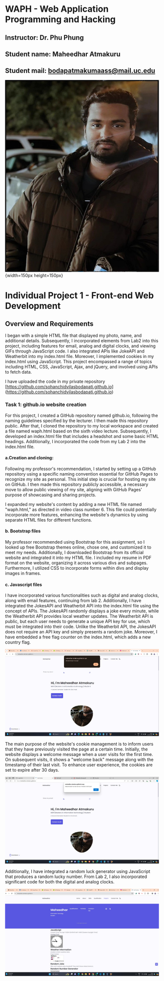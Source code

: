# WAPH - Web Application Programming and Hacking

## Instructor: Dr. Phu Phung

## Student name: Maheedhar Atmakuru

## Student mail: bodapatmakumaass@mail.uc.edu

![headshot](assets/img/Pro.jpg){width=150px height=150px}

# Individual Project 1 - Front-end Web Development 

## Overview and Requirements 

I began with a simple HTML file that displayed my photo, name, and additional details. Subsequently, I incorporated elements from Lab2 into this project, including features for email, analog and digital clocks, and viewing GIFs through JavaScript code. I also integrated APIs like JokeAPI and Weatherbit into my index.html file. Moreover, I implemented cookies in my index.html using JavaScript. This project encompassed a range of topics including HTML, CSS, JavaScript, Ajax, and jQuery, and involved using APIs to fetch data.

I have uploaded the code in my private repository [https://github.com/sohanchidvilasbodapati.github.io] (https://github.com/sohanchidvilasbodapati.github.io)


### Task 1: github.io website creation

For this project, I created a GitHub repository named github.io, following the naming guidelines specified by the lecturer. I then made this repository public. After that, I cloned the repository to my local workspace and created a file named waph.html based on the sixth video lecture. Subsequently, I developed an index.html file that includes a headshot and some basic HTML headings. Additionally, I incorporated the code from my Lab 2 into the index.html file.

#### a.Creation and cloning:
Following my professor's recommendation, I started by setting up a GitHub repository using a specific naming convention essential for GitHub Pages to recognize my site as personal. This initial step is crucial for hosting my site on GitHub. I then made this repository publicly accessible, a necessary move to allow public viewing of my site, aligning with GitHub Pages' purpose of showcasing and sharing projects.

I expanded my website's content by adding a new HTML file named "waph.html," as directed in video class number 6. This file could potentially incorporate more features, enhancing the website's dynamics by using separate HTML files for different functions.


####  b. Bootstrap files

My professor recommended using Bootstrap for this assignment, so I looked up free Bootstrap themes online, chose one, and customized it to meet my needs. Additionally, I downloaded Bootstrap from its official website and integrated it into my HTML file. I included my resume in PDF format on the website, organizing it across various divs and subpages. Furthermore, I utilized CSS to incorporate forms within divs and display images in frames.

#### c. Javascript files

I have incorporated various functionalities such as digital and analog clocks, along with email features, continuing from lab 2. Additionally, I have integrated the JokesAPI and Weatherbit API into the index.html file using the concept of APIs. The JokesAPI randomly displays a joke every minute, while the Weatherbit API provides local weather updates. The Weatherbit API is public, but each user needs to generate a unique API key for use, which must be integrated into their code. Unlike the Weatherbit API, the JokesAPI does not require an API key and simply presents a random joke. Moreover, I have embedded a free flag counter on the index.html, which adds a new country flag.

![Javascript alert](aboutme1.jpg)

The main purpose of the website's cookie management is to inform users that they have previously visited the page at a certain time. Initially, the website displays a welcome message when a user visits for the first time. On subsequent visits, it shows a "welcome back" message along with the timestamp of their last visit. To enhance user experience, the cookies are set to expire after 30 days.

![Welcome back alert using cookies](aboutme.jpg)


Additionally, I have integrated a random luck generator using JavaScript that produces a random lucky number. From Lab 2, I also incorporated significant code for both the digital and analog clocks.

![javascript](javascript.jpg)

